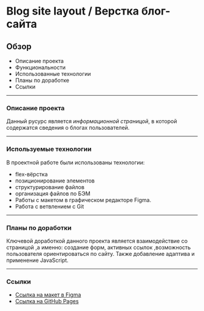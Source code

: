 # Blog site layout / Верстка блог-сайта

## Обзор

* Описание проекта
* Функциональности
* Использованные технологии
* Планы по доработке
* Ссылки
------
### Описание проекта

Данный русурс является *информационной страницой*, в которой содержатся сведения о блогах пользователей.

-------
### Используемые технологии
В проектной работе были использованы технологии:

* flex-вёрстка
* позиционирование элементов
* структурирование файлов
* организация файлов по БЭМ
* Работы с макетом в графическом редакторе Figma.
* Работа с ветвлением с Git
------
### Планы по доработки
Ключевой доработкой данного проекта является взаимодействие со страницой ,а именно: создание форм, активных ссылок ,возможность пользователя ориентироваться по сайту. Также добавление адаптива и применение JavaScript.

----
### Ссылки
* [Ссылка на макет в Figma](https://www.figma.com/file/0rXYQKL9RYemKOvh3QDdJE/Explorer-%2B?node-id=0%3A1&t=vuVUQNqHdXcMtTP1-0)
* [Ссылка на GitHub Pages]()